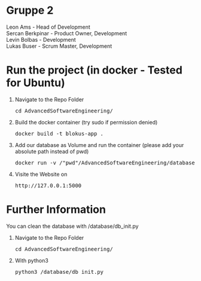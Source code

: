 # Gruppe 2
Leon Ams - Head of Development \
Sercan Berkpinar - Product Owner, Development \
Levin Bolbas - Development \
Lukas Buser - Scrum Master, Development


# Run the project (in docker - Tested for Ubuntu)

1. Navigate to the Repo Folder
    <pre>cd AdvancedSoftwareEngineering/</pre>

2. Build the docker container (try sudo if permission denied)
    <pre>docker build -t blokus-app .</pre>

3. Add our database as Volume and run the container (please add your absolute path instead of pwd)
    <pre>docker run -v /"pwd"/AdvancedSoftwareEngineering/database:/app/database -p 5000:5000 blokus-app</pre>

4. Visite the Website on
    <pre>http://127.0.0.1:5000</pre>


# Further Information

You can clean the database with /database/db_init.py

1. Navigate to the Repo Folder
    <pre>cd AdvancedSoftwareEngineering/</pre>

2. With python3
    <pre>python3 /database/db_init.py</pre>



